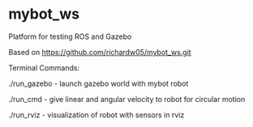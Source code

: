 # mybot_ws
Platform for testing ROS and Gazebo

Based on https://github.com/richardw05/mybot_ws.git

Terminal Commands:

./run_gazebo - launch gazebo world with mybot robot

./run_cmd - give linear and angular velocity to robot for circular motion

./run_rviz - visualization of robot with sensors in rviz

